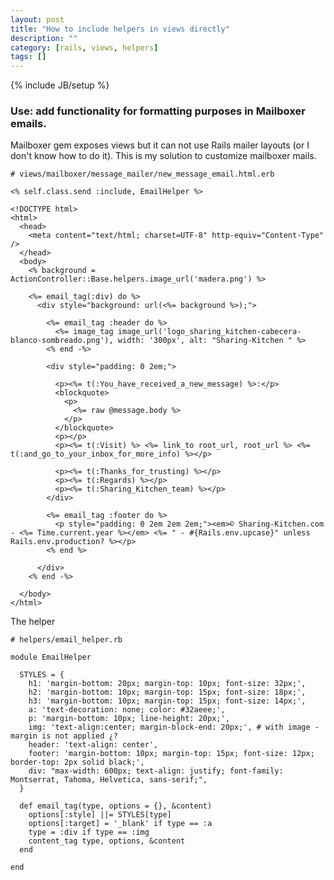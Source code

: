 ```yaml
---
layout: post
title: "How to include helpers in views directly"
description: ""
category: [rails, views, helpers]
tags: []
---
```

{% include JB/setup %}

### Use: add functionality for formatting purposes in Mailboxer emails.

Mailboxer gem exposes views but it can not use Rails mailer layouts (or I don't know how to do it). This is my solution to customize mailboxer mails.

    # views/mailboxer/message_mailer/new_message_email.html.erb

    <% self.class.send :include, EmailHelper %>
    
    <!DOCTYPE html>
    <html>
      <head>
        <meta content="text/html; charset=UTF-8" http-equiv="Content-Type" />
      </head>
      <body>
        <% background = ActionController::Base.helpers.image_url('madera.png') %>

        <%= email_tag(:div) do %>
          <div style="background: url(<%= background %>);">

            <%= email_tag :header do %>
              <%= image_tag image_url('logo_sharing_kitchen-cabecera-blanco-sombreado.png'), width: '300px', alt: "Sharing-Kitchen " %>
            <% end -%>

            <div style="padding: 0 2em;">

              <p><%= t(:You_have_received_a_new_message) %>:</p>
              <blockquote>
                <p>
                  <%= raw @message.body %>
                </p>
              </blockquote>
              <p></p>
              <p><%= t(:Visit) %> <%= link_to root_url, root_url %> <%= t(:and_go_to_your_inbox_for_more_info) %></p>

              <p><%= t(:Thanks_for_trusting) %></p>
              <p><%= t(:Regards) %></p>
              <p><%= t(:Sharing_Kitchen_team) %></p>
            </div>

            <%= email_tag :footer do %>
              <p style="padding: 0 2em 2em 2em;"><em>© Sharing-Kitchen.com - <%= Time.current.year %></em> <%= " - #{Rails.env.upcase}" unless Rails.env.production? %></p>
            <% end %>

          </div>
        <% end -%>

      </body>
    </html>


The helper

    # helpers/email_helper.rb

    module EmailHelper

      STYLES = {
        h1: 'margin-bottom: 20px; margin-top: 10px; font-size: 32px;',
        h2: 'margin-bottom: 10px; margin-top: 15px; font-size: 18px;',
        h3: 'margin-bottom: 10px; margin-top: 15px; font-size: 14px;',
        a: 'text-decoration: none; color: #32aeee;',
        p: 'margin-bottom: 10px; line-height: 20px;',
        img: 'text-align:center; margin-block-end: 20px;', # with image - margin is not applied ¿?
        header: 'text-align: center',
        footer: 'margin-bottom: 10px; margin-top: 15px; font-size: 12px; border-top: 2px solid black;',
        div: "max-width: 600px; text-align: justify; font-family: Montserrat, Tahoma, Helvetica, sans-serif;",
      }

      def email_tag(type, options = {}, &content)
        options[:style] ||= STYLES[type]
        options[:target] = '_blank' if type == :a
        type = :div if type == :img
        content_tag type, options, &content
      end

    end

